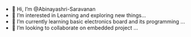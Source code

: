 - 👋 Hi, I’m @Abinayashri-Saravanan
- 👀 I’m interested in Learning and exploring new things...
- 🌱 I’m currently learning basic electronics board and its programming ...
- 💞️ I’m looking to collaborate on embedded project ...

<!---
Abinayashri-Saravanan/Abinayashri-Saravanan is a ✨ special ✨ repository because its `README.md` (this file) appears on your GitHub profile.
You can click the Preview link to take a look at your changes.
--->
